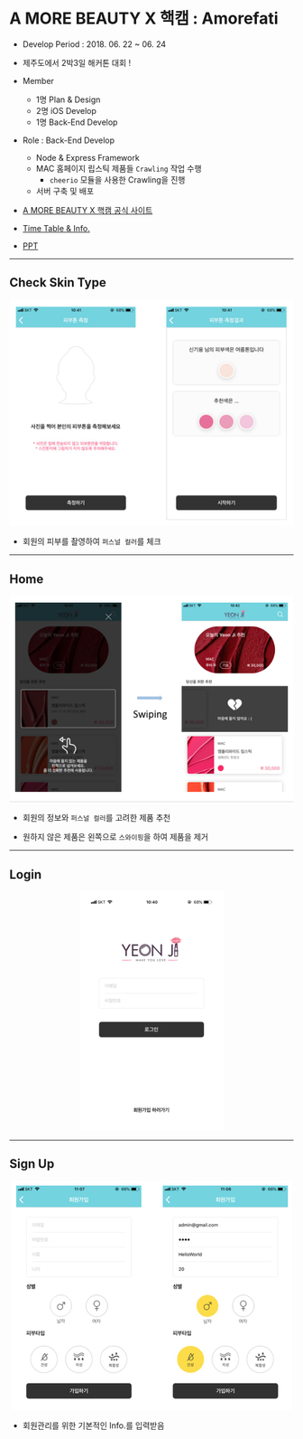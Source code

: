 # A MORE BEAUTY X 핵캠 : Amorefati

* Develop Period : 2018. 06. 22 ~ 06. 24

* 제주도에서 2박3일 해커톤 대회 !

* Member 
    - 1명 Plan & Design
    - 2명 iOS Develop
    - 1명 Back-End Develop

* Role : Back-End Develop
    - Node & Express Framework
    - MAC 홈페이지 립스틱 제품들 `Crawling` 작업 수행
        - `cheerio` 모듈을 사용한 Crawling을 진행
    - 서버 구축 및 배포
    
* [A MORE BEAUTY X 핵캠 공식 사이트](http://www.jccei.kr/event/all.htm?act=view&seq=226) 

* [Time Table & Info.](https://goodgid.github.io/Jeju-Hackathon/)

* [PPT](https://github.com/goodGid/Amorefati/blob/master/public_resource/yeonji.pdf)

---



## Check Skin Type

<center><img src="https://github.com/goodGid/Amorefati/blob/master/public_resource/check_skin_type.png" /></center>

* 회원의 피부를 촬영하여 `퍼스널 컬러`를 체크

---

## Home 

<center><img src="https://github.com/goodGid/Amorefati/blob/master/public_resource/home.png" /></center>

* 회원의 정보와 `퍼스널 컬러`를 고려한 제품 추천

* 원하지 않은 제품은 왼쪽으로 `스와이핑`을 하여 제품을 제거 

---


## Login

<center><img src="https://github.com/goodGid/Amorefati/blob/master/public_resource/login.png" /></center>


---

## Sign Up 

<center><img src="https://github.com/goodGid/Amorefati/blob/master/public_resource/signup.png" /></center>

* 회원관리를 위한 기본적인 Info.를 입력받음 


